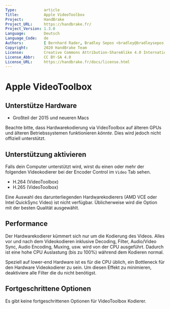 ```yaml
---
Type:            article
Title:           Apple VideoToolbox
Project:         HandBrake
Project_URL:     https://handbrake.fr/
Project_Version: 1.3.0
Language:        Deutsch
Language_Code:   de
Authors:         [ Bernhard Rader, Bradley Sepos <bradley@bradleysepos.com> (BradleyS), Scott (s55) ]
Copyright:       2020 HandBrake Team
License:         Creative Commons Attribution-ShareAlike 4.0 International
License_Abbr:    CC BY-SA 4.0
License_URL:     https://handbrake.fr/docs/license.html
---
```


Apple VideoToolbox
==================

## Unterstütze Hardware

- Großteil der 2015 und neueren Macs

Beachte bitte, dass Hardwarekodierung via VideoToolbox auf älteren GPUs und älteren Betriebssystemen funktionieren *könnte*. Dies wird jedoch nicht offiziell unterstützt.

## Unterstützung aktivieren

Falls dein Computer unterstützt wird, wirst du einen oder mehr der folgenden Videokodierer bei der Encoder Control im `Video` Tab sehen.

- H.264 (VideoToolbox)
- H.265 (VideoToolbox)

Eine Auswahl des darunterliegenden Hardwarekodierers (AMD VCE oder Intel QuickSync Video) ist nicht verfügbar. Üblicherweise wird die Option mit der besten Qualität ausgewählt.

## Performance

Der Hardwarekodierer kümmert sich nur um die Kodierung des Videos. Alles vor und nach dem Videokodieren inklusive Decoding, Filter, Audio/Video Sync, Audio Encoding, Muxing, usw. wird von der CPU ausgeführt. Dadurch ist eine hohe CPU Auslastung (bis zu 100%) während dem Kodieren normal.

Speziell auf lower-end Hardware ist es für die CPU üblich, ein Bottleneck für den Hardware Videokodierer zu sein. Um diesen Effekt zu minimieren, deaktiviere alle Filter die du nicht benötigst.

## Fortgeschrittene Optionen

Es gibt keine fortgeschrittenen Optionen für VideoToolbox Kodierer.
